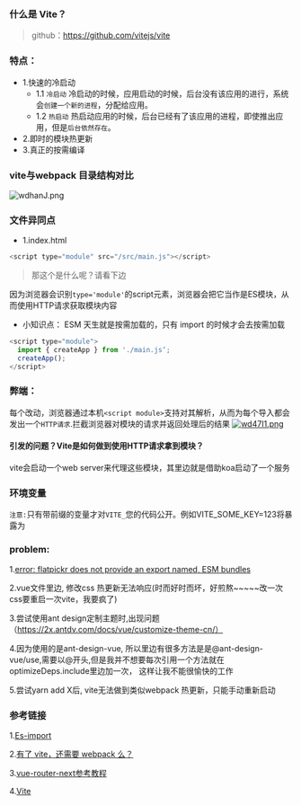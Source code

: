 ### 什么是 Vite？
> github：https://github.com/vitejs/vite


### 特点：

- 1.快速的冷启动
    - 1.1 `冷启动`
        冷启动的时候，应用启动的时候，后台没有该应用的进行，系统会`创建一个新的进程`，分配给应用。
    - 1.2 `热启动`
        热启动应用的时候，后台已经有了该应用的进程，即使推出应用，但是`后台依然存在`。    
- 2.即时的模块热更新
- 3.真正的按需编译


### vite与webpack 目录结构对比

![wdhanJ.png](https://s1.ax1x.com/2020/09/12/wdhanJ.png)



### 文件异同点

- 1.index.html
 
``` js
<script type="module" src="/src/main.js"></script>
```
> 那这个是什么呢？请看下边

因为浏览器会识别`type='module'`的script元素，浏览器会把它当作是ES模块，从而使用HTTP请求获取模块内容

- 小知识点：
ESM 天生就是按需加载的，只有 import 的时候才会去按需加载

``` js
<script type="module">
  import { createApp } from './main.js‘;
  createApp();
</script>
```

### 弊端：
每个改动，浏览器通过本机`<script module>`支持对其解析，从而为每个导入都会发出一个`HTTP请求`.拦截浏览器对模块的请求并返回处理后的结果
[![wd47I1.png](https://s1.ax1x.com/2020/09/12/wd47I1.png)](https://imgchr.com/i/wd47I1)

#### 引发的问题？Vite是如何做到使用HTTP请求拿到模块？
vite会启动一个web server来代理这些模块，其里边就是借助koa启动了一个服务

### 环境变量

`注意:`只有带前缀的变量才对`VITE_`您的代码公开。例如VITE_SOME_KEY=123将暴露为



### problem:

1.[error: flatpickr does not provide an export named, ESM bundles](https://github.com/vitejs/vite/issues/813)

2.vue文件里边, 修改css 热更新无法响应(时而好时而坏，好煎熬~~~~~改一次css要重启一次vite，我要疯了)

3.尝试使用ant design定制主题时,出现问题（https://2x.antdv.com/docs/vue/customize-theme-cn/）

4.因为使用的是ant-design-vue, 所以里边有很多方法是是@ant-design-vue/use,需要以@开头,但是我并不想要每次引用一个方法就在optimizeDeps.include里边加一次，
这样让我不能很愉快的工作

5.尝试yarn add X后, vite无法做到类似webpack 热更新，只能手动重新启动






### 参考链接
1.[Es-import](https://developer.mozilla.org/en-US/docs/Web/JavaScript/Reference/Statements/import)

2.[有了 vite，还需要 webpack 么？](https://zhuanlan.zhihu.com/p/150083887?from_voters_page=true)

3.[vue-router-next参考教程](https://github.com/vuejs/vue-router-next)

4.[Vite](https://github.com/vitejs/vite)